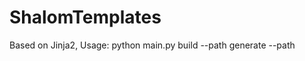 # ShalomTemplates
Based on Jinja2, 
Usage: python main.py build --path
                      generate --path

